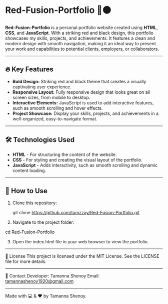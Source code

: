 # Red-Fusion-Portfolio 🔴⚫

**Red-Fusion-Portfolio** is a personal portfolio website created using **HTML**, **CSS**, and **JavaScript**. With a striking red and black design, this portfolio showcases my skills, projects, and achievements. It features a clean and modern design with smooth navigation, making it an ideal way to present your work and capabilities to potential clients, employers, or collaborators.

---

## 🔥 Key Features  
- **Bold Design:** Striking red and black theme that creates a visually captivating user experience.  
- **Responsive Layout:** Fully responsive design that looks great on all screen sizes, from mobile to desktop.  
- **Interactive Elements:** JavaScript is used to add interactive features, such as smooth scrolling and hover effects.  
- **Project Showcase:** Display your skills, projects, and achievements in a well-organized, easy-to-navigate format.

---

## 🛠️ Technologies Used  
- **HTML** - For structuring the content of the website.  
- **CSS** - For styling and creating the visual layout of the portfolio.  
- **JavaScript** - Adds interactivity, such as smooth scrolling and dynamic content loading.

---

## 🚀 How to Use  
1. Clone this repository:  

   git clone https://github.com/tamzzay/Red-Fusion-Portfolio.git

2. Navigate to the project folder:

cd Red-Fusion-Portfolio

3. Open the index.html file in your web browser to view the portfolio.

---

📝 License
This project is licensed under the MIT License. See the LICENSE file for more details.

---

📧 Contact
Developer: Tamanna Shenoy
Email: tamannashenoy1920@gmail.com

---

Made with 💻 & ❤️ by Tamanna Shenoy.
